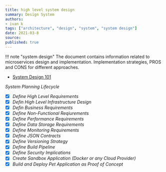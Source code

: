 ```yaml
---
title: high level system design
summary: Design System
authors:
- ivan k
tags: ["architecture", "design", "system", "system design"]
date: 2021-03-8
source:
published: true
---
```


!!! note "system design"
    The document contains information related to microservices design and implementation.
    Implementation strategies, PROS and CONS for different approaches.

- [System Design 101](https://github.com/ivankatliarchuk/system-design-101)

*System Planning Lifecycle*

- [X] *Define High Level Requirements*
- [X] *Defin High Level Infrastructure Design*
- [X] *Defin Business Requirements*
- [X] *Define Non-Functional Reqiurements*
- [X] *Define Performance Requirements*
- [X] *Define Data Storage Requirements*
- [X] *Define Monitoring Requirements*
- [X] *Define JSON Contracts*
- [X] *Define Versioning Strategy*
- [X] *Define Build Pipeline*
- [X] *Define Security Implications*
- [X] *Create Sandbox Application (Docker or any Cloud Provider)*
- [X] *Build and Deploy Pet Application as Proof of Concept*
